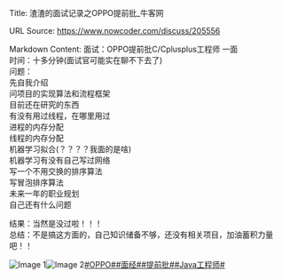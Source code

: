 Title: 渣渣的面试记录之OPPO提前批_牛客网

URL Source: https://www.nowcoder.com/discuss/205556

Markdown Content:
面试：OPPO提前批C/Cplusplus工程师 一面  
时间：十多分钟(面试官可能实在聊不下去了)  
问题：  
先自我介绍  
问项目的实现算法和流程框架  
目前还在研究的东西  
有没有用过线程，在哪里用过  
进程的内存分配  
线程的内存分配  
机器学习拟合(？？？？我面的是啥)  
机器学习有没有自己写过网络  
写一个不用交换的排序算法  
写冒泡排序算法  
未来一年的职业规划  
自己还有什么问题

结果：当然是没过啦！！！  
总结：不是搞这方面的，自己知识储备不够，还没有相关项目，加油蓄积力量吧！！

![Image 1](https://uploadfiles.nowcoder.com/images/20191019/6658561_1571455041360_4A47A0DB6E60853DEDFCFDF08A5CA249)![Image 2](https://uploadfiles.nowcoder.com/images/20191018/468200_1571396661629_9EB9CD58B9EA5E04C890326B5C1F471F)[#OPPO#](https://www.nowcoder.com/enterprise/676/discussion)[#面经#](https://www.nowcoder.com/creation/subject/928d551be73f40db82c0ed83286c8783)[#提前批#](https://www.nowcoder.com/creation/subject/60e0088aa7964253b37cd6a57a5ea2cd)[#Java工程师#](https://www.nowcoder.com/creation/subject/c53c1de807934671b35034b28cbb5a3f)

